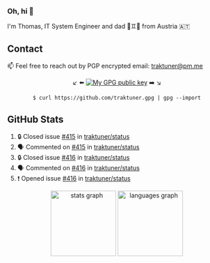 ### Oh, hi 👋

I'm Thomas, IT System Engineer and dad 👶♊️👶 from Austria 🇦🇹

<!--
**traktuner/traktuner** is a ✨ _special_ ✨ repository because its `README.md` (this file) appears on your GitHub profile.

Here are some ideas to get you started:

- 🔭 I’m currently working on ...
- 🌱 I’m currently learning ...
- 👯 I’m looking to collaborate on ...
- 🤔 I’m looking for help with ...
- 💬 Ask me about ...
- 📫 How to reach me: ...
- 😄 Pronouns: ...
- ⚡ Fun fact: ...
-->

## Contact
📫 Feel free to reach out by PGP encrypted email:
traktuner@pm.me

<div align="center" markdown="1">

↙️ ⬅️ [![My GPG public key](https://img.shields.io/badge/PGP%20public%20key-6D4AFF?style=for-the-badge)](https://github.com/traktuner.gpg) ➡️ ↘️

```shell
$ curl https://github.com/traktuner.gpg | gpg --import
```

</div>

## GitHub Stats
<!--START_SECTION:activity-->
1. 🔒 Closed issue [#415](https://github.com/traktuner/status/issues/415) in [traktuner/status](https://github.com/traktuner/status)
2. 🗣 Commented on [#415](https://github.com/traktuner/status/issues/415#issuecomment-2317244506) in [traktuner/status](https://github.com/traktuner/status)
3. 🔒 Closed issue [#416](https://github.com/traktuner/status/issues/416) in [traktuner/status](https://github.com/traktuner/status)
4. 🗣 Commented on [#416](https://github.com/traktuner/status/issues/416#issuecomment-2317244363) in [traktuner/status](https://github.com/traktuner/status)
5. ❗ Opened issue [#416](https://github.com/traktuner/status/issues/416) in [traktuner/status](https://github.com/traktuner/status)
<!--END_SECTION:activity-->

<div align="center">
  <img src="https://github-readme-stats.vercel.app/api?username=traktuner&hide_title=false&hide_rank=false&show_icons=true&include_all_commits=true&count_private=true&disable_animations=false&theme=dracula&locale=en&hide_border=false&order=1" height="150" alt="stats graph"  />
  <img src="https://github-readme-stats.vercel.app/api/top-langs?username=traktuner&locale=en&hide_title=false&layout=compact&card_width=320&langs_count=5&theme=dracula&hide_border=false&order=2" height="150" alt="languages graph"  />
</div>
